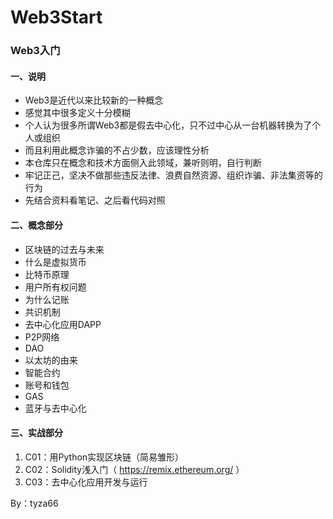 # Web3Start
### Web3入门

#### 一、说明

- Web3是近代以来比较新的一种概念
- 感觉其中很多定义十分模糊
- 个人认为很多所谓Web3都是假去中心化，只不过中心从一台机器转换为了个人或组织
- 而且利用此概念诈骗的不占少数，应该理性分析
- 本仓库只在概念和技术方面侧入此领域，兼听则明，自行判断
- 牢记正己，坚决不做那些违反法律、浪费自然资源、组织诈骗、非法集资等的行为
- 先结合资料看笔记、之后看代码对照

#### 二、概念部分

- 区块链的过去与未来
- 什么是虚拟货币
- 比特币原理
- 用户所有权问题
- 为什么记账
- 共识机制
- 去中心化应用DAPP
- P2P网络
- DAO
- 以太坊的由来
- 智能合约
- 账号和钱包
- GAS
- 蓝牙与去中心化

#### 三、实战部分

1. C01：用Python实现区块链（简易雏形）
2. C02：Solidity浅入门（ https://remix.ethereum.org/ ）
3. C03：去中心化应用开发与运行

By：tyza66
